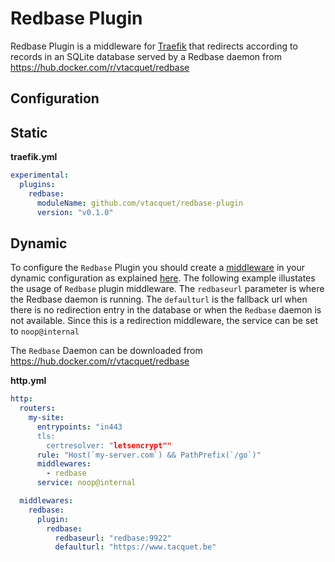 # Redbase Plugin

Redbase Plugin is a middleware for [Traefik](https://github.com/traefik/traefik) that redirects according to records in an SQLite database served by a Redbase daemon from https://hub.docker.com/r/vtacquet/redbase

## Configuration

## Static

**traefik.yml**
```yaml
experimental:
  plugins:
    redbase:
      moduleName: github.com/vtacquet/redbase-plugin
      version: "v0.1.0"
```

## Dynamic

To configure the `Redbase` Plugin you should create a [middleware](https://docs.traefik.io/middlewares/overview/) in 
your dynamic configuration as explained [here](https://docs.traefik.io/middlewares/overview/). The following example illustates
the usage of `Redbase` plugin middleware. The `redbaseurl` parameter is where the Redbase daemon is running. The `defaulturl` is 
the fallback url when there is no redirection entry in the database or when the `Redbase` daemon is not available. Since this is
a redirection middleware, the service can be set to `noop@internal`

The `Redbase` Daemon can be downloaded from https://hub.docker.com/r/vtacquet/redbase

**http.yml**
```yaml
http:
  routers:
    my-site:
      entrypoints: "in443
      tls:
        certresolver: "letsencrypt""
      rule: "Host(`my-server.com`) && PathPrefix(`/go`)"
      middlewares:
        - redbase
      service: noop@internal

  middlewares:
    redbase:
      plugin:
        redbase:
          redbaseurl: "redbase:9922"
          defaulturl: "https://www.tacquet.be"
```
